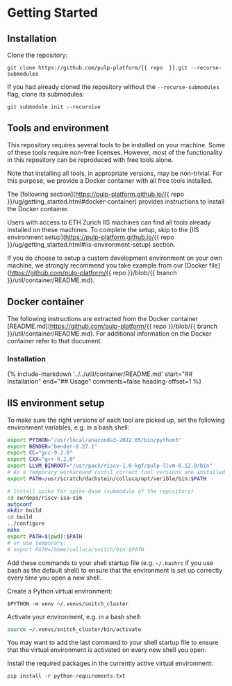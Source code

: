 <!--start-section-1-->

# Getting Started

## Installation

Clone the repository:
```shell
git clone https://github.com/pulp-platform/{{ repo  }}.git --recurse-submodules
```

If you had already cloned the repository without the `--recurse-submodules` flag, clone its submodules:
```shell
git submodule init --recursive
```

## Tools and environment

This repository requires several tools to be installed on your machine. Some of these tools require non-free licenses. However, most of the functionality in this repository can be reproduced with free tools alone.

Note that installing all tools, in appropriate versions, may be non-trivial. For this purpose, we provide a Docker container with all free tools installed.

The [following section](https://pulp-platform.github.io/{{ repo }}/ug/getting_started.html#docker-container) provides instructions to install the Docker container.

Users with access to ETH Zurich IIS machines can find all tools already installed on these machines. To complete the setup, skip to the [IIS environment setup](https://pulp-platform.github.io/{{ repo }}/ug/getting_started.html#iis-environment-setup) section.

If you do choose to setup a custom development environment on your own machine, we strongly recommend you take example from our [Docker file](https://github.com/pulp-platform/{{ repo }}/blob/{{ branch }}/util/container/README.md).

## Docker container

<!--end-section-1-->

The following instructions are extracted from the Docker container [README.md](https://github.com/pulp-platform/{{ repo }}/blob/{{ branch }}/util/container/README.md). For additional information on the Docker container refer to that document.

### Installation

{%
   include-markdown '../../util/container/README.md'
   start="## Installation"
   end="## Usage"
   comments=false
   heading-offset=1
%}

<!--start-section-2-->

## IIS environment setup

To make sure the right versions of each tool are picked up, set the following environment variables, e.g. in a bash shell:

```bash
export PYTHON="/usr/local/anaconda3-2022.05/bin/python3"
export BENDER="bender-0.27.1"
export CC="gcc-9.2.0"
export CXX="g++-9.2.0"
export LLVM_BINROOT="/usr/pack/riscv-1.0-kgf/pulp-llvm-0.12.0/bin"
# As a temporary workaround (until correct tool versions are installed system-wide):
export PATH=/usr/scratch/dachstein/colluca/opt/verible/bin:$PATH

# Install spike for spike-dasm (submodule of the repository)
cd sw/deps/riscv-isa-sim
autoconf
mkdir build
cd build
../configure
make
export PATH=$(pwd):$PATH
# or use temporary:
# export PATH=/home/colluca/snitch/bin:$PATH
```

Add these commands to your shell startup file (e.g. `~/.bashrc` if you use bash as the default shell) to ensure that the environment is set up correctly every time you open a new shell.

Create a Python virtual environment:

```shell
$PYTHON -m venv ~/.venvs/snitch_cluster
```

Activate your environment, e.g. in a bash shell:

```bash
source ~/.venvs/snitch_cluster/bin/activate
```

You may want to add the last command to your shell startup file to ensure that the virtual environment is activated on every new shell you open.

Install the required packages in the currently active virtual environment:

```shell
pip install -r python-requirements.txt
```
<!--end-section-2-->
